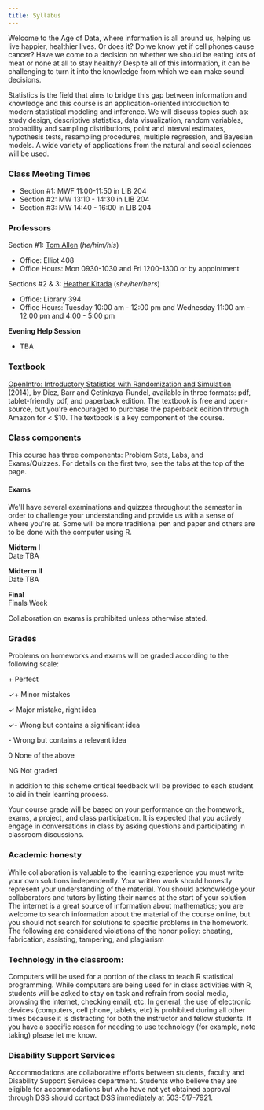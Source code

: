 ```yaml
---
title: Syllabus
---
```

Welcome to the Age of Data, where information is all around us, helping us live 
happier, healthier lives. Or does it? Do we know yet if cell phones cause 
cancer? Have we come to a decision on whether we should be eating lots of meat 
or none at all to stay healthy? Despite all of this information, it can be 
challenging to turn it into the knowledge from which we can make sound
decisions.

Statistics is the field that aims to bridge this gap between information and 
knowledge and this course is an application-oriented introduction to modern 
statistical modeling and inference. We will discuss topics such as: study design, 
descriptive statistics, data visualization, random variables, probability and 
sampling distributions, point and interval estimates, hypothesis tests, 
resampling procedures, multiple regression, and Bayesian models. A wide variety 
of applications from the natural and social sciences will be used.

### Class Meeting Times
- Section #1: MWF 11:00-11:50 in LIB 204
- Section #2: MW 13:10 - 14:30 in LIB 204
- Section #3: MW 14:40 - 16:00 in LIB 204


### Professors
Section #1:
[Tom Allen](tomallen@reed.edu) (*he/him/his*)

- Office: Elliot 408
- Office Hours:  Mon 0930-1030 and Fri 1200-1300 or by appointment

Sections #2 & 3:
[Heather Kitada](kitadah@reed.edu) (*she/her/hers*)

- Office: Library 394
- Office Hours: Tuesday  10:00 am - 12:00 pm and Wednesday 11:00 am - 12:00 pm and 4:00 - 5:00 pm


**Evening Help Session**

- TBA

### Textbook

[OpenIntro: Introductory Statistics with Randomization and Simulation](https://www.openintro.org/stat/textbook.php?stat_book=isrs) (2014),
by Diez, Barr and Çetinkaya-Rundel, available in three formats: pdf, 
tablet-friendly pdf, and paperback edition. The textbook is free and open-source,
but you're encouraged to purchase the paperback edition through Amazon for < $10.
The textbook is a key component of the course.

### Class components

This course has three components: Problem Sets, Labs, and Exams/Quizzes. For details
on the first two, see the tabs at the top of the page.


#### Exams

We'll have several examinations and quizzes throughout the semester in order to challenge your understanding and provide us with a sense of where you're at. Some will be more traditional pen and paper and others are to be done with the computer using R.

**Midterm I**  
Date TBA

**Midterm II**  
Date TBA

**Final**  
Finals Week

Collaboration on exams is prohibited unless otherwise stated.


### Grades
Problems on homeworks and exams will be graded according to the following scale:

\+ Perfect

✓+ Minor mistakes

✓ Major mistake, right idea

✓- Wrong but contains a significant idea

\- Wrong but contains a relevant idea

0 None of the above

NG Not graded

In addition to this scheme critical feedback will be provided to each student to aid in their learning process.

Your course grade will be based on your performance on the homework, exams, a project, and class participation.  It is expected that you actively engage in conversations in class by asking questions and participating in classroom discussions.

### Academic honesty
While collaboration is valuable to the learning experience you must write your own solutions independently.  Your written work should honestly represent your understanding of the material.
You should acknowledge your collaborators and tutors by listing their names at the start of your solution
The internet is a great source of information about mathematics; you are welcome to search information about the material of the course online, but you should not search for solutions to specific problems in the homework.
The following are considered violations of the honor policy: cheating, fabrication, assisting, tampering, and plagiarism

### Technology in the classroom: 
Computers will be used for a portion of the class to teach R statistical programming.  While computers are being used for in class activities with R, students will be asked to stay on task and refrain from social media, browsing the internet, checking email, etc.  In general, the use of electronic devices (computers, cell phone, tablets, etc) is prohibited during all other times because it is distracting for both the instructor and fellow students.   If you have a specific reason for needing to use technology (for example, note taking) please let me know.

### Disability Support Services
Accommodations are collaborative efforts between students, faculty and Disability Support Services department. Students who believe they are eligible for accommodations but who have not yet obtained approval through DSS should contact DSS immediately at 503-517-7921.     


